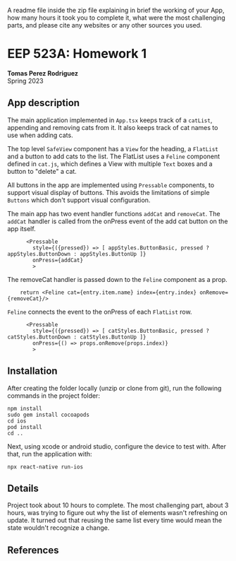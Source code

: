 A readme file inside the zip file explaining in brief the working of your App, how many
hours it took you to complete it, what were the most challenging parts, and please cite
any websites or any other sources you used.

# EEP 523A: Homework 1
**Tomas Perez Rodriguez**  
Spring 2023

## App description

The main application implemented in `App.tsx` keeps track of a `catList`, appending and removing cats from it. It also keeps track of cat names to use when adding cats.

The top level `SafeView` component has a `View` for the heading, a `FlatList` and a button to add cats to the list. The FlatList uses a `Feline` component defined in `cat.js`, which defines a View with multiple `Text` boxes and a button to "delete" a cat.

All buttons in the app are implemented using `Pressable` components, to support visual display of buttons. This avoids the limitations of simple `Buttons` which don't support visual configuration.

The main app has two event handler functions `addCat` and `removeCat`. The `addCat` handler is called from the onPress event of the add cat button on the app itself.

```
      <Pressable
        style={({pressed}) => [ appStyles.ButtonBasic, pressed ? appStyles.ButtonDown : appStyles.ButtonUp ]}
        onPress={addCat}
        >
```

The removeCat handler is passed down to the `Feline` component as a prop.

```
    return <Feline cat={entry.item.name} index={entry.index} onRemove={removeCat}/>
```

`Feline` connects the event to the onPress of each `FlatList` row.

```
      <Pressable
        style={({pressed}) => [ catStyles.ButtonBasic, pressed ? catStyles.ButtonDown : catStyles.ButtonUp ]}
        onPress={() => props.onRemove(props.index)}
        >
```

## Installation

After creating the folder locally (unzip or clone from git), run the following commands in the project folder:

```
npm install
sudo gem install cocoapods
cd ios
pod install
cd ..
```

Next, using xcode or android studio, configure the device to test with. After that, run the application with:

```
npx react-native run-ios
```

## Details
Project took about 10 hours to complete. The most challenging part, about 3 hours, was trying to figure out why the list of elements wasn't refreshing on update. It turned out that reusing the same list every time would mean the state wouldn't recognize a change.

## References

